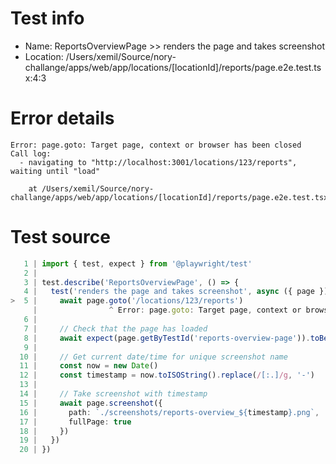 # Test info

- Name: ReportsOverviewPage >> renders the page and takes screenshot
- Location: /Users/xemil/Source/nory-challange/apps/web/app/locations/[locationId]/reports/page.e2e.test.tsx:4:3

# Error details

```
Error: page.goto: Target page, context or browser has been closed
Call log:
  - navigating to "http://localhost:3001/locations/123/reports", waiting until "load"

    at /Users/xemil/Source/nory-challange/apps/web/app/locations/[locationId]/reports/page.e2e.test.tsx:5:16
```

# Test source

```ts
   1 | import { test, expect } from '@playwright/test'
   2 |
   3 | test.describe('ReportsOverviewPage', () => {
   4 |   test('renders the page and takes screenshot', async ({ page }) => {
>  5 |     await page.goto('/locations/123/reports')
     |                ^ Error: page.goto: Target page, context or browser has been closed
   6 |
   7 |     // Check that the page has loaded
   8 |     await expect(page.getByTestId('reports-overview-page')).toBeVisible()
   9 |
  10 |     // Get current date/time for unique screenshot name
  11 |     const now = new Date()
  12 |     const timestamp = now.toISOString().replace(/[:.]/g, '-')
  13 |
  14 |     // Take screenshot with timestamp
  15 |     await page.screenshot({
  16 |       path: `./screenshots/reports-overview_${timestamp}.png`,
  17 |       fullPage: true
  18 |     })
  19 |   })
  20 | })
```
